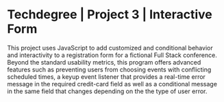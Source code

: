 # Techdegree | Project 3 | Interactive Form



This project uses JavaScript to add customized and conditional behavior and interactivity to a registration form for a fictional Full Stack conference.
Beyond the standard usability metrics, this program offers advanced features such as preventing users from choosing events with conflicting scheduled times,
a keyup event listener that provides a real-time error message in the required credit-card field as well as a conditional message in the same field that changes 
depending on the the type of user error. 


